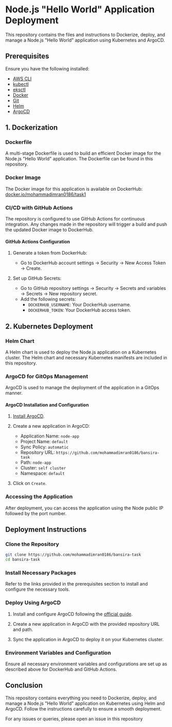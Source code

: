 # Node.js "Hello World" Application Deployment

This repository contains the files and instructions to Dockerize, deploy, and manage a Node.js "Hello World" application using Kubernetes and ArgoCD.

## Prerequisites

Ensure you have the following installed:

- [AWS CLI](https://docs.aws.amazon.com/cli/latest/userguide/getting-started-install.html)
- [kubectl](https://kubernetes.io/docs/tasks/tools/)
- [eksctl](https://docs.aws.amazon.com/eks/latest/userguide/eksctl.html)
- [Docker](https://docs.docker.com/get-docker/)
- [Git](https://git-scm.com/book/en/v2/Getting-Started-Installing-Git)
- [Helm](https://helm.sh/docs/intro/install/)
- [ArgoCD](https://argo-cd.readthedocs.io/en/stable/getting_started/)

## 1. Dockerization

### Dockerfile

A multi-stage Dockerfile is used to build an efficient Docker image for the Node.js "Hello World" application. The Dockerfile can be found in this repository.

### Docker Image

The Docker image for this application is available on DockerHub: [docker.io/mohammadimran0186/task1](https://hub.docker.com/r/mohammadimran0186/task1)

### CI/CD with GitHub Actions

The repository is configured to use GitHub Actions for continuous integration. Any changes made in the repository will trigger a build and push the updated Docker image to DockerHub.

#### GitHub Actions Configuration

1. Generate a token from DockerHub:
   - Go to DockerHub account settings -> Security -> New Access Token -> Create.

2. Set up GitHub Secrets:
   - Go to GitHub repository settings -> Security -> Secrets and variables -> Secrets -> New repository secret.
   - Add the following secrets:
     - `DOCKERHUB_USERNAME`: Your DockerHub username.
     - `DOCKERHUB_TOKEN`: Your DockerHub access token.

## 2. Kubernetes Deployment

### Helm Chart

A Helm chart is used to deploy the Node.js application on a Kubernetes cluster. The Helm chart and necessary Kubernetes manifests are included in this repository.

### ArgoCD for GitOps Management

ArgoCD is used to manage the deployment of the application in a GitOps manner.

#### ArgoCD Installation and Configuration

1. [Install ArgoCD](https://argo-cd.readthedocs.io/en/stable/getting_started/).

2. Create a new application in ArgoCD:
   - Application Name: `node-app`
   - Project Name: `default`
   - Sync Policy: `automatic`
   - Repository URL: `https://github.com/mohammadimran0186/bansira-task`
   - Path: `node-app`
   - Cluster: `self cluster`
   - Namespace: `default`

3. Click on `Create`.

### Accessing the Application

After deployment, you can access the application using the Node public IP followed by the port number.

## Deployment Instructions

### Clone the Repository

```bash
git clone https://github.com/mohammadimran0186/bansira-task
cd bansira-task
```

### Install Necessary Packages

Refer to the links provided in the prerequisites section to install and configure the necessary tools.

### Deploy Using ArgoCD

1. Install and configure ArgoCD following the [official guide](https://argo-cd.readthedocs.io/en/stable/getting_started/).

2. Create a new application in ArgoCD with the provided repository URL and path.

3. Sync the application in ArgoCD to deploy it on your Kubernetes cluster.

### Environment Variables and Configuration

Ensure all necessary environment variables and configurations are set up as described above for DockerHub and GitHub Actions.

## Conclusion

This repository contains everything you need to Dockerize, deploy, and manage a Node.js "Hello World" application on Kubernetes using Helm and ArgoCD. Follow the instructions carefully to ensure a smooth deployment.

For any issues or queries, please open an issue in this repository
